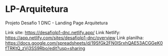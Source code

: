 # LP-Arquitetura
Projeto Desafio 1 DNC - Landing Page Arquitetura

Link site: https://desafiolp1-dnc.netlify.app/
Link Netlify: https://app.netlify.com/sites/desafiolp1-dnc/overview
Link planilha: https://docs.google.com/spreadsheets/d/19SfGk2FN0lSrxhQAE53ACGGeK0fTRKtQ_zVj3SS9Rbo/edit?usp=sharing

